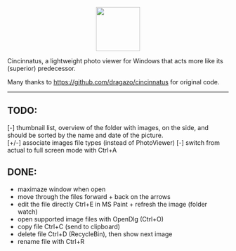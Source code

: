 <p align="center">
    <img src="PhotoViewer2/column 2.ico" width="100">
</p>

Cincinnatus, a lightweight photo viewer for Windows that acts more like its (superior) predecessor.

Many thanks to https://github.com/dragazo/cincinnatus for original code. 

--------------------------------------------------
 TODO:
--------------------------------------------------
[-] thumbnail list, overview of the folder with images, on the side,
  and should be sorted by the name and date of the picture.  
[+/-] associate images file types (instead of PhotoViewer)
[-] switch from actual to full screen mode with Ctrl+A

 DONE:	
--------------------------------------------------
+ maximaze window when open
+ move through the files forward + back on the arrows
+ edit the file directly Ctrl+E in MS Paint + refresh the image (folder watch)
+ open supported image files with OpenDlg (Ctrl+O)
+ copy file Ctrl+C (send to clipboard)
+ delete file Ctrl+D (RecycleBin), then show next image
+ rename file with Ctrl+R





